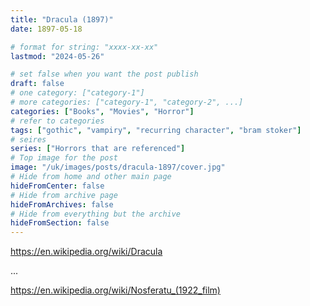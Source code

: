 ```yaml
---
title: "Dracula (1897)"
date: 1897-05-18

# format for string: "xxxx-xx-xx"
lastmod: "2024-05-26"

# set false when you want the post publish
draft: false
# one category: ["category-1"]
# more categories: ["category-1", "category-2", ...]
categories: ["Books", "Movies", "Horror"]
# refer to categories
tags: ["gothic", "vampiry", "recurring character", "bram stoker"]
# seires
series: ["Horrors that are referenced"]
# Top image for the post
image: "/uk/images/posts/dracula-1897/cover.jpg"
# Hide from home and other main page
hideFromCenter: false
# Hide from archive page
hideFromArchives: false
# Hide from everything but the archive
hideFromSection: false
---
```

https://en.wikipedia.org/wiki/Dracula

...

https://en.wikipedia.org/wiki/Nosferatu_(1922_film)
<!--more-->